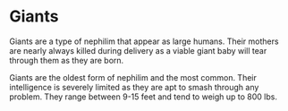 # Giants

Giants are a type of nephilim that appear as large humans. Their mothers are
nearly always killed during delivery as a viable giant baby will tear through
them as they are born.

Giants are the oldest form of nephilim and the most common. Their intelligence
is severely limited as they are apt to smash through any problem. They range
between 9-15 feet and tend to weigh up to 800 lbs.
